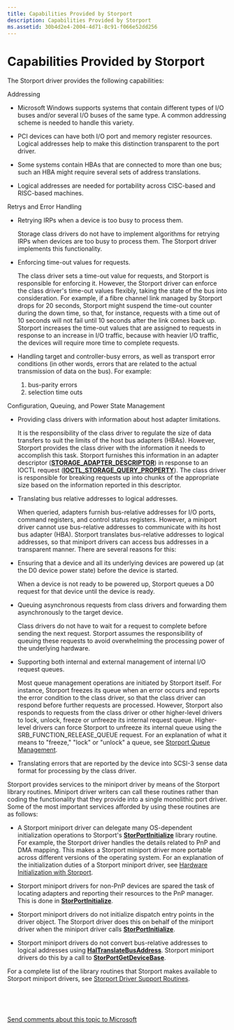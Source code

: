 ```yaml
---
title: Capabilities Provided by Storport
description: Capabilities Provided by Storport
ms.assetid: 30b4d2e4-2004-4d71-8c91-f066e52dd256
---
```


# Capabilities Provided by Storport


The Storport driver provides the following capabilities:

Addressing

-   Microsoft Windows supports systems that contain different types of I/O buses and/or several I/O buses of the same type. A common addressing scheme is needed to handle this variety.

-   PCI devices can have both I/O port and memory register resources. Logical addresses help to make this distinction transparent to the port driver.

-   Some systems contain HBAs that are connected to more than one bus; such an HBA might require several sets of address translations.

-   Logical addresses are needed for portability across CISC-based and RISC-based machines.

Retrys and Error Handling

-   Retrying IRPs when a device is too busy to process them.

    Storage class drivers do not have to implement algorithms for retrying IRPs when devices are too busy to process them. The Storport driver implements this functionality.

-   Enforcing time-out values for requests.

    The class driver sets a time-out value for requests, and Storport is responsible for enforcing it. However, the Storport driver can enforce the class driver's time-out values flexibly, taking the state of the bus into consideration. For example, if a fibre channel link managed by Storport drops for 20 seconds, Storport might suspend the time-out counter during the down time, so that, for instance, requests with a time out of 10 seconds will not fail until 10 seconds after the link comes back up. Storport increases the time-out values that are assigned to requests in response to an increase in I/O traffic, because with heavier I/O traffic, the devices will require more time to complete requests.

-   Handling target and controller-busy errors, as well as transport error conditions (in other words, errors that are related to the actual transmission of data on the bus). For example:

    1.  bus-parity errors
    2.  selection time outs

Configuration, Queuing, and Power State Management

-   Providing class drivers with information about host adapter limitations.

    It is the responsibility of the class driver to regulate the size of data transfers to suit the limits of the host bus adapters (HBAs). However, Storport provides the class driver with the information it needs to accomplish this task. Storport furnishes this information in an adapter descriptor ([**STORAGE\_ADAPTER\_DESCRIPTOR**](https://msdn.microsoft.com/library/windows/hardware/ff566346)) in response to an IOCTL request ([**IOCTL\_STORAGE\_QUERY\_PROPERTY**](https://msdn.microsoft.com/library/windows/hardware/ff560590)). The class driver is responsible for breaking requests up into chunks of the appropriate size based on the information reported in this descriptor.

-   Translating bus relative addresses to logical addresses.

    When queried, adapters furnish bus-relative addresses for I/O ports, command registers, and control status registers. However, a miniport driver cannot use bus-relative addresses to communicate with its host bus adapter (HBA). Storport translates bus-relative addresses to logical addresses, so that miniport drivers can access bus addresses in a transparent manner. There are several reasons for this:

-   Ensuring that a device and all its underlying devices are powered up (at the D0 device power state) before the device is started.

    When a device is not ready to be powered up, Storport queues a D0 request for that device until the device is ready.

-   Queuing asynchronous requests from class drivers and forwarding them asynchronously to the target device.

    Class drivers do not have to wait for a request to complete before sending the next request. Storport assumes the responsibility of queuing these requests to avoid overwhelming the processing power of the underlying hardware.

-   Supporting both internal and external management of internal I/O request queues.

    Most queue management operations are initiated by Storport itself. For instance, Storport freezes its queue when an error occurs and reports the error condition to the class driver, so that the class driver can respond before further requests are processed. However, Storport also responds to requests from the class driver or other higher-level drivers to lock, unlock, freeze or unfreeze its internal request queue. Higher-level drivers can force Storport to unfreeze its internal queue using the SRB\_FUNCTION\_RELEASE\_QUEUE request. For an explanation of what it means to "freeze," "lock" or "unlock" a queue, see [Storport Queue Management](storport-queue-management.md).

-   Translating errors that are reported by the device into SCSI-3 sense data format for processing by the class driver.

Storport provides services to the miniport driver by means of the Storport library routines. Miniport driver writers can call these routines rather than coding the functionality that they provide into a single monolithic port driver. Some of the most important services afforded by using these routines are as follows:

-   A Storport miniport driver can delegate many OS-dependent initialization operations to Storport's [**StorPortInitialize**](https://msdn.microsoft.com/library/windows/hardware/ff567108) library routine. For example, the Storport driver handles the details related to PnP and DMA mapping. This makes a Storport miniport driver more portable across different versions of the operating system. For an explanation of the initialization duties of a Storport miniport driver, see [Hardware Initialization with Storport](hardware-initialization-with-storport.md).

-   Storport miniport drivers for non-PnP devices are spared the task of locating adapters and reporting their resources to the PnP manager. This is done in [**StorPortInitialize**](https://msdn.microsoft.com/library/windows/hardware/ff567108).

-   Storport miniport drivers do not initialize dispatch entry points in the driver object. The Storport driver does this on behalf of the miniport driver when the miniport driver calls [**StorPortInitialize**](https://msdn.microsoft.com/library/windows/hardware/ff567108).

-   Storport miniport drivers do not convert bus-relative addresses to logical addresses using [**HalTranslateBusAddress**](https://msdn.microsoft.com/library/windows/hardware/ff546637). Storport miniport drivers do this by a call to [**StorPortGetDeviceBase**](https://msdn.microsoft.com/library/windows/hardware/ff567080).

For a complete list of the library routines that Storport makes available to Storport miniport drivers, see [Storport Driver Support Routines](https://msdn.microsoft.com/library/windows/hardware/ff567548).

 

 

[Send comments about this topic to Microsoft](mailto:wsddocfb@microsoft.com?subject=Documentation%20feedback%20[storage\storage]:%20Capabilities%20Provided%20by%20Storport%20%20RELEASE:%20%285/9/2016%29&body=%0A%0APRIVACY%20STATEMENT%0A%0AWe%20use%20your%20feedback%20to%20improve%20the%20documentation.%20We%20don't%20use%20your%20email%20address%20for%20any%20other%20purpose,%20and%20we'll%20remove%20your%20email%20address%20from%20our%20system%20after%20the%20issue%20that%20you're%20reporting%20is%20fixed.%20While%20we're%20working%20to%20fix%20this%20issue,%20we%20might%20send%20you%20an%20email%20message%20to%20ask%20for%20more%20info.%20Later,%20we%20might%20also%20send%20you%20an%20email%20message%20to%20let%20you%20know%20that%20we've%20addressed%20your%20feedback.%0A%0AFor%20more%20info%20about%20Microsoft's%20privacy%20policy,%20see%20http://privacy.microsoft.com/default.aspx. "Send comments about this topic to Microsoft")




